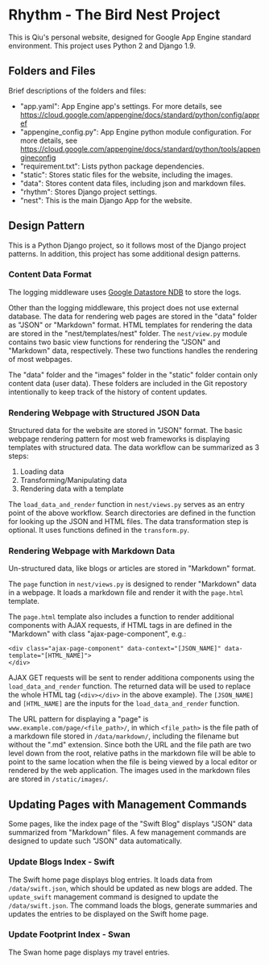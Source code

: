 # Rhythm - The Bird Nest Project
This is Qiu's personal website, designed for Google App Engine standard environment.
This project uses Python 2 and Django 1.9.

## Folders and Files
Brief descriptions of the folders and files:
* "app.yaml": App Engine app's settings. For more details, see https://cloud.google.com/appengine/docs/standard/python/config/appref
* "appengine_config.py": App Engine python module configuration. For more details, see https://cloud.google.com/appengine/docs/standard/python/tools/appengineconfig
* "requirement.txt": Lists python package dependencies.
* "static": Stores static files for the website, including the images.
* "data": Stores content data files, including json and markdown files.
* "rhythm": Stores Django project settings.
* "nest": This is the main Django App for the website.

## Design Pattern
This is a Python Django project, so it follows most of the Django project patterns. In addition, this project has some additional design patterns.

### Content Data Format
The logging middleware uses [Google Datastore NDB](https://cloud.google.com/appengine/docs/standard/python/ndb/) to store the logs.

Other than the logging middleware, this project does not use external database. The data for rendering web pages are stored in the "data" folder as "JSON" or "Markdown" format. HTML templates for rendering the data are stored in the "nest/templates/nest" folder. The `nest/view.py` module contains two basic view functions for rendering the "JSON" and "Markdown" data, respectively. These two functions handles the rendering of most webpages.

The "data" folder and the "images" folder in the "static" folder contain only content data (user data). These folders are included in the Git repostory intentionally to keep track of the history of content updates.

### Rendering Webpage with Structured JSON Data
Structured data for the website are stored in "JSON" format. The basic webpage rendering pattern for most web frameworks is displaying templates with structured data. The data workflow can be summarized as 3 steps:
1. Loading data
2. Transforming/Manipulating data
3. Rendering data with a template

The `load_data_and_render` function in `nest/views.py` serves as an entry point of the above workflow. Search directories are defined in the function for looking up the JSON and HTML files. The data transformation step is optional. It uses functions defined in the `transform.py`.

### Rendering Webpage with Markdown Data
Un-structured data, like blogs or articles are stored in "Markdown" format.

The `page` function in `nest/views.py` is designed to render "Markdown" data in a webpage. It loads a markdown file and render it with the `page.html` template.

The `page.html` template also includes a function to render additional components with AJAX requests, if HTML tags in are defined in the "Markdown" with class "ajax-page-component", e.g.:
```
<div class="ajax-page-component" data-context="[JSON_NAME]" data-template="[HTML_NAME]">
</div>
```
AJAX GET requests will be sent to render additiona components using the `load_data_and_render` function. The returned data will be used to replace the whole HTML tag (`<div></div>` in the above example). The `[JSON_NAME]` and `[HTML_NAME]` are the inputs for the `load_data_and_render` function.

The URL pattern for displaying a "page" is `www.example.com/page/<file_path>/`, in which `<file_path>` is the file path of a markdown file stored in `/data/markdown/`, including the filename but without the ".md" extension. Since both the URL and the file path are two level down from the root, relative paths in the markdown file will be able to point to the same location when the file is being viewed by a local editor or rendered by the web application. The images used in the markdown files are stored in `/static/images/`.

## Updating Pages with Management Commands
Some pages, like the index page of the "Swift Blog" displays "JSON" data summarized from "Markdown" files. A few management commands are designed to update such "JSON" data automatically.

### Update Blogs Index - Swift
The Swift home page displays blog entries. It loads data from `/data/swift.json`, which should be updated as new blogs are added. The `update_swift` management command is designed to update the `/data/swift.json`. The command loads the blogs, generate summaries and updates the entries to be displayed on the Swift home page.

### Update Footprint Index - Swan
The Swan home page displays my travel entries.
